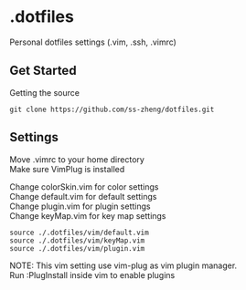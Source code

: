 # .dotfiles

Personal dotfiles settings (.vim, .ssh, .vimrc)

## Get Started

Getting the source

```
git clone https://github.com/ss-zheng/dotfiles.git
```

## Settings

Move .vimrc to your home directory  
Make sure VimPlug is installed  

Change colorSkin.vim for color settings  
Change default.vim for default settings  
Change plugin.vim for plugin settings  
Change keyMap.vim for key map settings  

```
source ./.dotfiles/vim/default.vim 
source ./.dotfiles/vim/keyMap.vim
source ./.dotfiles/vim/plugin.vim
```

NOTE: This vim setting use vim-plug as vim plugin manager.  
Run :PlugInstall inside vim to enable plugins  

